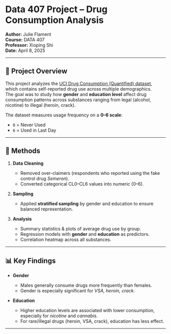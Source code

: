 # Data 407 Project – Drug Consumption Analysis

**Author:** Julie Flament  
**Course:** DATA 407  
**Professor:** Xioping Shi  
**Date:** April 8, 2025  

---

## 📌 Project Overview
This project analyzes the [UCI Drug Consumption (Quantified) dataset](https://archive.ics.uci.edu/dataset/373/drug+consumption+quantified), which contains self-reported drug use across multiple demographics.  
The goal was to study how **gender** and **education level** affect drug consumption patterns across substances ranging from legal (alcohol, nicotine) to illegal (heroin, crack).  

The dataset measures usage frequency on a **0–6 scale**:
- `0` = Never Used  
- `6` = Used in Last Day  

---

## 🧹 Methods
1. **Data Cleaning**  
   - Removed over-claimers (respondents who reported using the fake control drug *Semeron*).  
   - Converted categorical CL0–CL6 values into numeric (0–6).  

2. **Sampling**  
   - Applied **stratified sampling** by gender and education to ensure balanced representation.  

3. **Analysis**  
   - Summary statistics & plots of average drug use by group.  
   - Regression models with **gender** and **education** as predictors.  
   - Correlation heatmap across all substances.  

---

## 📊 Key Findings
- **Gender**  
  - Males generally consume drugs more frequently than females.  
  - Gender is especially significant for *VSA, heroin, crack*.  

- **Education**  
  - Higher education levels are associated with lower consumption, especially for *nicotine* and *cannabis*.  
  - For rare/illegal drugs (heroin, VSA, crack), education has less effect.  

---
